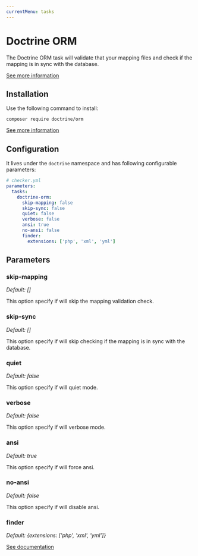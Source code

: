 ```yaml
---
currentMenu: tasks
---
```


# Doctrine ORM

The Doctrine ORM task will validate that your mapping files and check if the mapping is in sync with the database.

[See more information](http://doctrine-project.org/)

## Installation

Use the following command to install:

```
composer require doctrine/orm
```

[See more information](http://docs.doctrine-project.org/projects/doctrine-orm/en/latest/reference/configuration.html)

## Configuration

It lives under the `doctrine` namespace and has following configurable parameters:

```yaml
# checker.yml
parameters:
  tasks:
    doctrine-orm:
      skip-mapping: false
      skip-sync: false
      quiet: false
      verbose: false
      ansi: true
      no-ansi: false
      finder:
        extensions: ['php', 'xml', 'yml']
```

## Parameters

### skip-mapping

*Default: []*

This option specify if will skip the mapping validation check.

### skip-sync

*Default: []*

This option specify if will skip checking if the mapping is in sync with the database.

### quiet

*Default: false*

This option specify if will quiet mode.

### verbose

*Default: false*

This option specify if will verbose mode.

### ansi

*Default: true*

This option specify if will force ansi.

### no-ansi

*Default: false*

This option specify if will disable ansi.

### finder

*Default: {extensions: ['php', 'xml', 'yml']}*

[See documentation](../tasks.md#finder)
